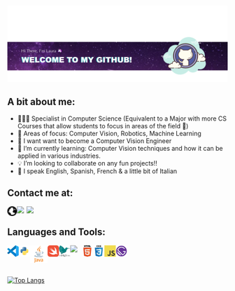 ![my github banner](GitHubBanner.png)
## A bit about me:
- 👩🏻‍💻 Specialist in Computer Science (Equivalent to a Major with more CS Courses that allow students to focus in areas of the field 🦾)
- 🤩 Areas of focus: Computer Vision, Robotics, Machine Learning
- 🔭 I want want to become a Computer Vision Engineer
- 🌱 I’m currently learning: Computer Vision techniques and how it can be applied in various industries.
- 💡 I’m looking to collaborate on any fun projects!!
- 💬 I speak English, Spanish, French & a little bit of Italian

## Contact me at:
[<img align="left"  width="22px" src="https://raw.githubusercontent.com/iconic/open-iconic/master/svg/globe.svg" />][website]
[<img align="left"  width="22px" src="https://cdn.jsdelivr.net/npm/simple-icons@v3/icons/linkedin.svg" />][linkedin]
[<img align="left"  width="22px" src="https://simpleicons.org/icons/minutemailer.svg" />][mail]
<br />

## Languages and Tools:

<img align="left"  width="26px" src="https://raw.githubusercontent.com/github/explore/80688e429a7d4ef2fca1e82350fe8e3517d3494d/topics/visual-studio-code/visual-studio-code.png" />

<img align="left"  width="26px" src="https://raw.githubusercontent.com/github/explore/80688e429a7d4ef2fca1e82350fe8e3517d3494d/topics/python/python.png" />

<img align="left"  height = "40px" width="40px" src="https://raw.githubusercontent.com/github/explore/80688e429a7d4ef2fca1e82350fe8e3517d3494d/topics/java/java.png" />

<img align="left"  width="26px" src="https://raw.githubusercontent.com/github/explore/80688e429a7d4ef2fca1e82350fe8e3517d3494d/topics/swift/swift.png" />

<img align="left"  width="26px" src="https://raw.githubusercontent.com/github/explore/80688e429a7d4ef2fca1e82350fe8e3517d3494d/topics/latex/latex.png" />

<img align="left"  width="26px" src="https://avatars2.githubusercontent.com/u/983194?s=200&v=4" />
<img align="left"  width="26px" src="https://raw.githubusercontent.com/github/explore/80688e429a7d4ef2fca1e82350fe8e3517d3494d/topics/html/html.png" />
<img align="left" width="26px" src="https://raw.githubusercontent.com/github/explore/80688e429a7d4ef2fca1e82350fe8e3517d3494d/topics/css/css.png" />
<img align="left"  width="26px" src="https://raw.githubusercontent.com/github/explore/80688e429a7d4ef2fca1e82350fe8e3517d3494d/topics/javascript/javascript.png" />
<img align="left"  width="26px" src="https://raw.githubusercontent.com/github/explore/e94815998e4e0713912fed477a1f346ec04c3da2/topics/gatsby/gatsby.png" />
<br />
<!-- adding spacing! -->

##### 
#####
<br />

[![Top Langs](https://github-readme-stats.vercel.app/api/top-langs/?username=laura05010&count_private=true&include_all_commits=true&layout=compact&show_icons=true&title_color=FFFFFF&text_color=C7EDE6&bg_color=DEG,1E0B34,37174D,4A2068,6C348F)](https://github.com/laura05010/github-readme-stats)
<br />

[website]: https://www.lauramadrid.ca/
[linkedin]: https://www.linkedin.com/in/laura-madrid/
[mail]: mailto:madrid.laura@outlook.com
